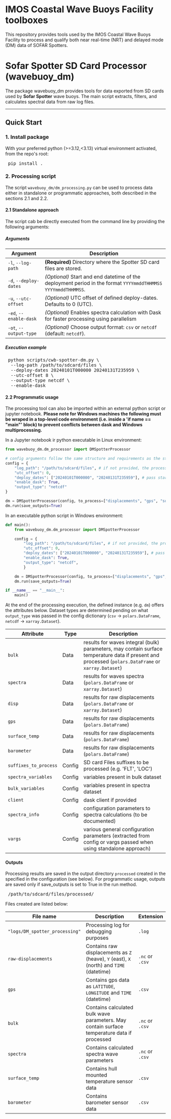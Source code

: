 # IMOS Coastal Wave Buoys Facility toolboxes

This repository provides tools used by the IMOS Coastal Wave Buoys Facility to process and qualify both near real-time (NRT) and delayed mode (DM) data of SOFAR Spotters.


# Sofar Spotter SD Card Processor (wavebuoy_dm)

The package wavebuoy_dm provides tools for data exported from SD cards used by **Sofar Spotter** wave buoys. The main script extracts, filters, and calculates spectral data from raw log files.

---

## Quick Start

### 1. Install package

With your preferred python (>=3.12,<3.13) virtual environment activated, from the repo's root:

<pre> pip install . </pre>

### 2. Processing script

The script `wavebuoy_dm/dm_processing.py` can be used to process data either in standalone or programmatic approaches, both described in the sections 2.1 and 2.2.

#### 2.1 Standalone approach

The script cab be directly executed from the command line by providing the following arguments:

##### Arguments

| Argument               | Description                                                                                                     |
| ---------------------- | --------------------------------------------------------------------------------------------------------------- |
| `-l`, `--log-path`     | **(Required)** Directory where the Spotter SD card files are stored.                                            |
| `-d`, `--deploy-dates` | *(Optional)* Start and end datetime of the deployment period in the format `YYYYmmddTHHMMSS YYYYmmddTHHMMSS`. |
| `-u`, `--utc-offset` | *(Optional)* UTC offset of defined deploy-dates. Defaults to 0 (UTC).|
| `-ed`, `--enable-dask` | *(Optional)* Enables spectra calculation with Dask for faster processing using parallelism                                 |
| `-ot`, `--output-type` | *(Optional)* Choose output format: `csv` or `netcdf` (default: `netcdf`).                                       |


##### Execution example

<pre> python scripts/cwb-spotter-dm.py \
  --log-path /path/to/sdcard/files \
  --deploy-dates 20240101T000000 20240131T235959 \
  --utc-offset 8 \
  --output-type netcdf \
  --enable-dask  </pre>

#### 2.2 Programmatic usage

The processing tool can also be imported within an external python script or jupyter notebook. __Please note for Windows machines the following must be wraped in a top-level code environment (i.e. inside a 'if __name__ == "__main__"' block) to prevent conflicts between dask and Windows multiprocessing.__

In a Jupyter notebook ir python executable in Linux environment:
```python
from wavebuoy_dm.dm_processor import DMSpotterProcessor

# config arguments follow the same structure and requirements as the standalone approach
config = {
    "log_path": "/path/to/sdcard/files", # if not provided, the processor will try to fing SD card files in the working directory
    "utc_offset": 0,
    "deploy_dates": ["20240101T000000", "20240131T235959"], # pass start and end dates as a list formatted as ISO 8601 (YYYY-mm-ddTHH:MM:SS)
    "enable_dask": True,
    "output_type": "netcdf"
}

dm = DMSpotterProcessor(config, to_process=["displacements", "gps", "surface_temp", "atmospheric_pressure"])
dm.run(save_outputs=True)
```

In an executable python script in Windows environment:
```python
def main():
    from wavebuoy_dm.dm_processor import DMSpotterProcessor

    config = {
        "log_path": "/path/to/sdcard/files", # if not provided, the processor will try to fing SD card files in the working directory
        "utc_offset": 0,
        "deploy_dates": ["20240101T000000", "20240131T235959"], # pass start and end dates as a list formatted as ISO 8601 (YYYY-mm-ddTHH:MM:SS)
        "enable_dask": True,
        "output_type": "netcdf",
        }

    dm = DMSpotterProcessor(config, to_process=["displacements", "gps", "surface_temp", "atmospheric_pressure"])
    dm.run(save_outputs=True)

if __name__ == "__main__":
    main()
```

At the end of the processing execution, the defined instance (e.g. `dm`) offers the attributes below. Dataset types are determined pending on what `output_type` was passed in the config dictionary (`csv` -> `polars.DataFrame`, `netcdf` -> `xarray.Dataset`).

| Attribute               | Type | Description                                                                                                     |
| ---------------------- |------| --------------------------------------------------------------------------------------------------------------- |
| `bulk`  | Data | results for waves integral (bulk) parameters, may contain surface temperature data if present and processed (`polars.DataFrame` or `xarray.Dataset`)   |
| `spectra` | Data | results for waves spectra (`polars.DataFrame` or `xarray.Dataset`) |
| `disp` | Data | results for raw displacements (`polars.DataFrame` or `xarray.Dataset`) |
| `gps` | Data | results for raw displacements (`polars.DataFrame`) |
| `surface_temp` | Data | results for raw displacements (`polars.DataFrame`) |
| `barometer` | Data| results for raw displacements (`polars.DataFrame`) |
| `suffixes_to_process` | Config | SD card Files suffixes to be processed (e.g. 'FLT', 'LOC') |
| `spectra_variables` | Config | variables present in bulk dataset |
| `bulk_variables` | Config | variables present in spectra dataset  |
| `client` | Config | dask client if provided |
| `spectra_info` | Config | configuration parameters to spectra calculations (to be documented) |
| `vargs` | Config | various general configuration parameters (extracted from config or vargs passed when using standalone approach) |


#### Outputs

Processing results are saved in the output directory `processed` created in the specified in the configuration (see below). For programmatic usage, outputs are saved only if save_outputs is set to True in the run method.

 <pre> /path/to/sdcard/files/processed/ </pre>

Files created are listed below:

 | File name              | Description  |  Extension |
| ---------------------- | -------------------| -----------------|
| `"logs/DM_spotter_processing"`     | Processing log for debugging purposes | `.log` | 
| `raw-displacements`     | Contains raw displacements as `Z` (heave), `Y` (east), `X` (north) and `TIME` (datetime) | `.nc` or `.csv` | 
| `gps` | Contains gps data as `LATITUDE`, `LONGITUDE` and `TIME` (datetime) | `.csv` | 
| `bulk` |  Contains calculated bulk wave parameters. May contain surface temperature data if processed |  `.nc` or `.csv` | 
| `spectra` | Contains calculated spectra wave parameters | `.nc` or `.csv` | 
| `surface_temp` | Contains hull mounted temperature sensor data | `.csv` | 
| `barometer` | Contains barometer sensor data | `.csv` | 
